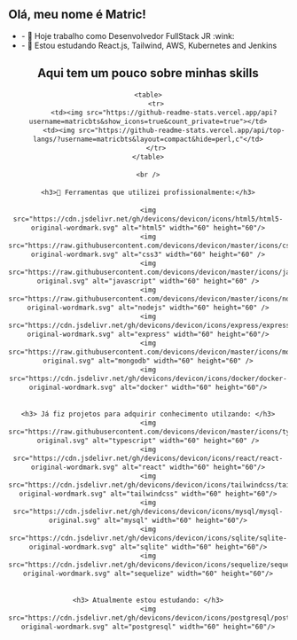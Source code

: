 <h2>Olá, meu nome é <bold>Matric</bold>!</h2>
<ul>
    <li>- 🔭 Hoje trabalho como Desenvolvedor FullStack JR :wink:</li>
    <li>- 🌱 Estou estudando React.js, Tailwind, AWS, Kubernetes and Jenkins</li>
</ul>


<div align="center">   
    <h2>Aqui tem um pouco sobre minhas skills</h2>
    
    <table>
        <tr>
            <td><img src="https://github-readme-stats.vercel.app/api?username=matricbts&show_icons=true&count_private=true"></td>
            <td><img src="https://github-readme-stats.vercel.app/api/top-langs/?username=matricbts&layout=compact&hide=perl,c"</td>
        </tr>
    </table>

    <br />

    <h3>🚀 Ferramentas que utilizei profissionalmente:</h3>

    <img src="https://cdn.jsdelivr.net/gh/devicons/devicon/icons/html5/html5-original-wordmark.svg" alt="html5" width="60" height="60"/>
    <img src="https://raw.githubusercontent.com/devicons/devicon/master/icons/css3/css3-original-wordmark.svg" alt="css3" width="60" height="60" />
    <img src="https://raw.githubusercontent.com/devicons/devicon/master/icons/javascript/javascript-original.svg" alt="javascript" width="60" height="60" />
    <img src="https://raw.githubusercontent.com/devicons/devicon/master/icons/nodejs/nodejs-original-wordmark.svg" alt="nodejs" width="60" height="60" />
    <img src="https://cdn.jsdelivr.net/gh/devicons/devicon/icons/express/express-original-wordmark.svg" alt="express" width="60" height="60"/>
    <img src="https://raw.githubusercontent.com/devicons/devicon/master/icons/mongodb/mongodb-original.svg" alt="mongodb" width="60" height="60" />
    <img src="https://cdn.jsdelivr.net/gh/devicons/devicon/icons/docker/docker-original-wordmark.svg" alt="docker" width="60" height="60"/>


    <h3> Já fiz projetos para adquirir conhecimento utilzando: </h3>
    <img src="https://raw.githubusercontent.com/devicons/devicon/master/icons/typescript/typescript-original.svg" alt="typescript" width="60" height="60" />
    <img src="https://cdn.jsdelivr.net/gh/devicons/devicon/icons/react/react-original-wordmark.svg" alt="react" width="60" height="60"/>
    <img src="https://cdn.jsdelivr.net/gh/devicons/devicon/icons/tailwindcss/tailwindcss-original-wordmark.svg" alt="tailwindcss" width="60" height="60"/>
    <img src="https://cdn.jsdelivr.net/gh/devicons/devicon/icons/mysql/mysql-original.svg" alt="mysql" width="60" height="60"/>
    <img src="https://cdn.jsdelivr.net/gh/devicons/devicon/icons/sqlite/sqlite-original-wordmark.svg" alt="sqlite" width="60" height="60"/>
    <img src="https://cdn.jsdelivr.net/gh/devicons/devicon/icons/sequelize/sequelize-original-wordmark.svg" alt="sequelize" width="60" height="60"/>


    <h3> Atualmente estou estudando: </h3>
    <img src="https://cdn.jsdelivr.net/gh/devicons/devicon/icons/postgresql/postgresql-original-wordmark.svg" alt="postgresql" width="60" height="60"/>

   
<br />
